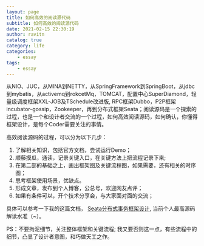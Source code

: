 ```yaml
---
layout: page
title: 如何高效的阅读源代码
subtitle: 如何高效的阅读源代码
date: 2021-02-15 22:30:19
author: ravitn
catalog: true
category: life
categories:
    - essay
tags:
    - essay
---
```


从NIO、JUC，从MINA到NETTY，从SpringFramework到SpringBoot，从jdbc到mybatis，从activemq到rokcetMq，TOMCAT，配置中心SuperDiamond，轻量级调度框架XXL-JOB及TSchedule改进版, RPC框架Dubbo，P2P框架incubator-gossip，Zookeeper，再到分布式框架Seata；阅读源码是一个探索的过程，也是一个和设计者交流的一个过程，如何高效阅读源码，如何确认，你懂得框架设计，是每个Coder需要关注的事情。

高效阅读源码的过程，可以分为以下几步：
1. 了解相关知识，包括官方文档，尝试运行Demo；
2. 顺藤摸瓜，通读，记录关键入口，在关键方法上把流程记录下来;
3. 在第二部的基础之上，画出框架图及关键流程图，如果需要，还有相关的时序图；
4. 思考框架使用场景，优缺点。
5. 形成文章，发布到个人博客，公总号，欢迎网友点评；
6. 如果有条件可以，开个技术分享会，与大家面对面的交流；

具体可以参考一下我的这篇文档，
[Seata分布式事务框架设计](https://donaldhan.github.io/seata/2021/02/08/seata-framework-design.html), 当前个人最高源码解读水准（~）。


PS：不要拘泥细节，关注整体框架和关键流程; 我又要否则这一点，有些流程中的细节，凸显了设计者意图，和巧做天工之作。